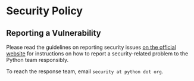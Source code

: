 # Security Policy

## Reporting a Vulnerability

Please read the guidelines on reporting security issues [on the
official website](https://www.python.org/dev/security/) for
instructions on how to report a security-related problem to
the Python team responsibly.

To reach the response team, email `security at python dot org`.
